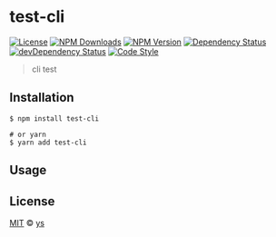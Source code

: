 # test-cli

[![License][license-img]][license-url]
[![NPM Downloads][downloads-img]][downloads-url]
[![NPM Version][version-img]][version-url]
[![Dependency Status][dependency-img]][dependency-url]
[![devDependency Status][devdependency-img]][devdependency-url]
[![Code Style][style-img]][style-url]

> cli test

## Installation

```shell
$ npm install test-cli

# or yarn
$ yarn add test-cli
```

## Usage

## License

[MIT](LICENSE) &copy; [ys](https://github.com/YanceYang/yyx-gulp-workflow.git)

[license-img]: https://img.shields.io/github/license/YanceYang/test-cli
[license-url]: https://github.com/YanceYang/test-cli/blob/master/LICENSE
[downloads-img]: https://img.shields.io/npm/dm/test-cli
[downloads-url]: https://npm.im/test-cli
[version-img]: https://img.shields.io/npm/v/test-cli
[version-url]: https://npm.im/test-cli
[dependency-img]: https://img.shields.io/david/YanceYang/test-cli
[dependency-url]: https://david-dm.org/YanceYang/test-cli
[devdependency-img]: https://img.shields.io/david/dev/YanceYang/test-cli
[devdependency-url]: https://david-dm.org/YanceYang/test-cli?type=dev
[style-img]: https://img.shields.io/badge/code_style-standard-brightgreen
[style-url]: https://standardjs.com
